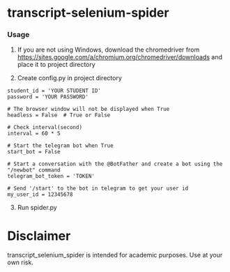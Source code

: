 # transcript-selenium-spider
### Usage
1. If you are not using Windows, download the chromedriver from <https://sites.google.com/a/chromium.org/chromedriver/downloads> and place it to project directory

2. Create config.py in project directory
```
student_id = 'YOUR STUDENT ID'
password = 'YOUR PASSWORD'

# The browser window will not be displayed when True
headless = False  # True or False

# Check interval(second)
interval = 60 * 5

# Start the telegram bot when True
start_bot = False

# Start a conversation with the @BotFather and create a bot using the "/newbot" command
telegram_bot_token = 'TOKEN'

# Send '/start' to the bot in telegram to get your user id
my_user_id = 12345678  
```
3. Run spider.py

# Disclaimer
transcript_selenium_spider is intended for academic purposes. Use at your own risk.
